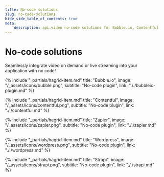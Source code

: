 ```yaml
---
title: No-code solutions
slug: no-code-solutions
hide_side_table_of_contents: true
meta: 
    description: api.video no-code solutions for Bubble.io, Contentful, Wordpress, Strapi, and Zapier.
---
```


No-code solutions
==================

Seamlessly integrate video on demand or live streaming into your application with no code!

<div class="hagrid">

{% include "_partials/hagrid-item.md" title: "Bubble.io", image: "/_assets/icons/bubble.png", subtitle: "No-code plugin",  link: "././bubbleio-plugin.md" %}

{% include "_partials/hagrid-item.md" title: "Contentful", image: "/_assets/icons/contentful.png", subtitle: "No-code plugin",  link: "././contentful.md" %}

{% include "_partials/hagrid-item.md" title: "Zapier", image: "/_assets/icons/zapier.png", subtitle: "No-code plugin",  link: "././zapier.md" %}

{% include "_partials/hagrid-item.md" title: "Wordpress", image: "/_assets/icons/wordpress.png", subtitle: "No-code plugin",  link: "././wordpress.md" %}

{% include "_partials/hagrid-item.md" title: "Strapi", image: "/_assets/icons/strapi.png", subtitle: "No-code plugin",  link: "././strapi.md" %}

</div>
